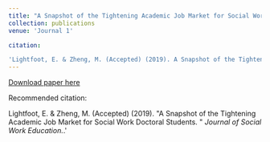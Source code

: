 ```yaml
---
title: "A Snapshot of the Tightening Academic Job Market for Social Work Doctoral Students"
collection: publications
venue: 'Journal 1'

citation: 

'Lightfoot, E. & Zheng, M. (Accepted) (2019). A Snapshot of the Tightening Academic Job Market for Social Work Doctoral Students. <i>Journal of Social Work Education.</i>.'
---
```


[Download paper here](http://)

Recommended citation: 

Lightfoot, E. & Zheng, M. (Accepted) (2019). &quot;A Snapshot of the Tightening Academic Job Market for Social Work Doctoral Students. &quot; <i>Journal of Social Work Education.</i>.'
